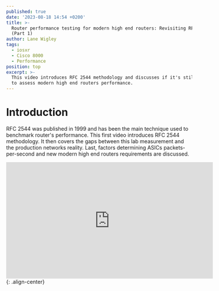 ```yaml
---
published: true
date: '2023-08-18 14:54 +0200'
title: >-
  Router performance testing for modern high end routers: Revisiting RFC 2544
  (Part 1)
author: Lane Wigley
tags:
  - iosxr
  - Cisco 8000
  - Performance
position: top
excerpt: >-
  This video introduces RFC 2544 methodology and discusses if it's still valid
  to assess modern high end routers performance.
---
```

# Introduction

RFC 2544 was published in 1999 and has been the main technique used to benchmark router's performance.
This first video introduces RFC 2544 methodology. It then covers the gaps between this lab measurement and the production networks reality. Last, factors determining ASICs packets-per-second and new modern high end routers requirements are discussed.

<iframe width="560" height="315" src="https://www.youtube.com/embed/wt-O_e2WWM4" title="YouTube video player" frameborder="0" allow="accelerometer; autoplay; clipboard-write; encrypted-media; gyroscope; picture-in-picture; web-share" allowfullscreen></iframe>{: .align-center}
